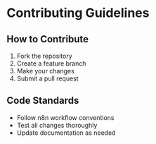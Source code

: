 # Contributing Guidelines

## How to Contribute
1. Fork the repository
2. Create a feature branch
3. Make your changes
4. Submit a pull request

## Code Standards
- Follow n8n workflow conventions
- Test all changes thoroughly
- Update documentation as needed
